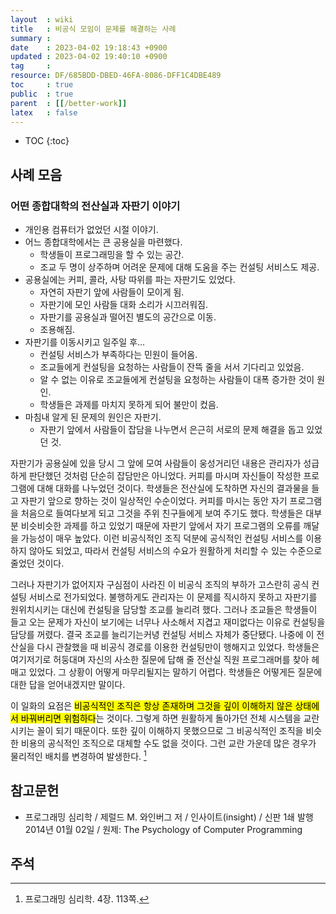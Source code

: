 ```yaml
---
layout  : wiki
title   : 비공식 모임이 문제를 해결하는 사례
summary : 
date    : 2023-04-02 19:18:43 +0900
updated : 2023-04-02 19:40:10 +0900
tag     : 
resource: DF/685BDD-DBED-46FA-8086-DFF1C4DBE489
toc     : true
public  : true
parent  : [[/better-work]]
latex   : false
---
```

* TOC
{:toc}

## 사례 모음

### 어떤 종합대학의 전산실과 자판기 이야기

- 개인용 컴퓨터가 없었던 시절 이야기.
- 어느 종합대학에서는 큰 공용실을 마련했다.
    - 학생들이 프로그래밍을 할 수 있는 공간.
    - 조교 두 명이 상주하며 어려운 문제에 대해 도움을 주는 컨설팅 서비스도 제공.
- 공용실에는 커피, 콜라, 사탕 따위를 파는 자판기도 있었다.
    - 자연히 자판기 앞에 사람들이 모이게 됨.
    - 자판기에 모인 사람들 대화 소리가 시끄러워짐.
    - 자판기를 공용실과 떨어진 별도의 공간으로 이동.
    - 조용해짐.
- 자판기를 이동시키고 일주일 후...
    - 컨설팅 서비스가 부족하다는 민원이 들어옴.
    - 조교들에게 컨설팅을 요청하는 사람들이 잔뜩 줄을 서서 기다리고 있었음.
    - 알 수 없는 이유로 조교들에게 컨설팅을 요청하는 사람들이 대폭 증가한 것이 원인.
    - 학생들은 과제를 마치지 못하게 되어 불만이 컸음.
- 마침내 알게 된 문제의 원인은 자판기.
    - 자판기 앞에서 사람들이 잡담을 나누면서 은근히 서로의 문제 해결을 돕고 있었던 것.

>
자판기가 공용실에 있을 당시 그 앞에 모여 사람들이 웅성거리던 내용은 관리자가 성급하게 판단했던 것처럼 단순히 잡담만은 아니었다.
커피를 마시며 자신들이 작성한 프로그램에 대해 대화를 나누었던 것이다.
학생들은 전산실에 도착하면 자신의 결과물을 들고 자판기 앞으로 향하는 것이 일상적인 수순이었다.
커피를 마시는 동안 자기 프로그램을 처음으로 들여다보게 되고 그것을 주위 친구들에게 보여 주기도 했다.
학생들은 대부분 비슷비슷한 과제를 하고 있었기 때문에 자판기 앞에서 자기 프로그램의 오류를 깨달을 가능성이 매우 높았다.
이런 비공식적인 조직 덕분에 공식적인 컨설팅 서비스를 이용하지 않아도 되었고,
따라서 컨설팅 서비스의 수요가 원활하게 처리할 수 있는 수준으로 줄었던 것이다.
>
그러나 자판기가 없어지자 구심점이 사라진 이 비공식 조직의 부하가 고스란히 공식 컨설팅 서비스로 전가되었다.
불행하게도 관리자는 이 문제를 직시하지 못하고 자판기를 원위치시키는 대신에 컨설팅을 담당할 조교를 늘리려 했다.
그러나 조교들은 학생들이 들고 오는 문제가 자신이 보기에는 너무나 사소해서 지겹고 재미없다는 이유로 컨설팅을 담당를 꺼렸다.
결국 조교를 늘리기는커녕 컨설팅 서비스 자체가 중단됐다.
나중에 이 전산실을 다시 관찰했을 때 비공식 경로를 이용한 컨설팅만이 행해지고 있었다.
학생들은 여기저기로 허둥대며 자신의 사소한 질문에 답해 줄 전산실 직원 프로그래머를 찾아 헤매고 있었다.
그 상황이 어떻게 마무리될지는 말하기 어렵다.
학생들은 어떻게든 질문에 대한 답을 얻어내겠지만 말이다.
>
이 일화의 요점은 <mark>비공식적인 조직은 항상 존재하며 그것을 깊이 이해하지 않은 상태에서 바꿔버리면 위험하다</mark>는 것이다.
그렇게 하면 원활하게 돌아가던 전체 시스템을 교란시키는 꼴이 되기 때문이다.
또한 깊이 이해하지 못했으므로 그 비공식적인 조직을 비슷한 비용의 공식적인 조직으로 대체할 수도 없을 것이다.
그런 교란 가운데 많은 경우가 물리적인 배치를 변경하여 발생한다.
[^psychology-113]

## 참고문헌

- 프로그래밍 심리학 / 제럴드 M. 와인버그 저 / 인사이트(insight) / 신판 1쇄 발행 2014년 01월 02일 / 원제: The Psychology of Computer Programming

## 주석

[^psychology-113]: 프로그래밍 심리학. 4장. 113쪽.

